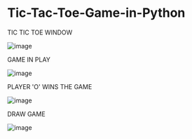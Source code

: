 # Tic-Tac-Toe-Game-in-Python


TIC TIC TOE WINDOW

![image](https://user-images.githubusercontent.com/111111449/206849543-f669dc54-a614-4b10-9f4e-0f554de083d0.png)

GAME IN PLAY

![image](https://user-images.githubusercontent.com/111111449/206849600-a9091e84-35d2-44ec-af48-fe05c29ad6e7.png)

PLAYER 'O' WINS THE GAME

![image](https://user-images.githubusercontent.com/111111449/206849665-0c1643d5-2039-49b5-a463-5a341ff17afe.png)

DRAW GAME

![image](https://user-images.githubusercontent.com/111111449/206849721-c3581af0-6a74-49b8-9664-c62559da1ab8.png)

